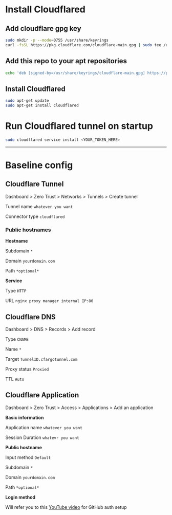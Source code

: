 # Install Cloudflared
## Add cloudflare gpg key
```bash
sudo mkdir -p --mode=0755 /usr/share/keyrings
curl -fsSL https://pkg.cloudflare.com/cloudflare-main.gpg | sudo tee /usr/share/keyrings/cloudflare-main.gpg >/dev/null
```
## Add this repo to your apt repositories
```bash
echo 'deb [signed-by=/usr/share/keyrings/cloudflare-main.gpg] https://pkg.cloudflare.com/cloudflared any main' | sudo tee /etc/apt/sources.list.d/cloudflared.list
```
## Install Cloudflared
```bash
sudo apt-get update
sudo apt-get install cloudflared
```
# Run Cloudflared tunnel on startup
```bash
sudo cloudflared service install <YOUR_TOKEN_HERE>
```

---
# Baseline config
## Cloudflare Tunnel
Dashboard > Zero Trust > Networks > Tunnels > Create tunnel

Tunnel name `whatever you want`

Connector type `cloudflared`

### Public hostnames
**Hostname**

Subdomain `*`

Domain `yourdomain.com`

Path `*optional*`

**Service**

Type `HTTP`

URL `nginx proxy manager internal IP:80`

## Cloudflare DNS
Dashboard > DNS > Records > Add record

Type `CNAME`

Name `*`

Target `TunnelID.cfargotunnel.com`

Proxy status `Proxied`

TTL `Auto`

## Cloudflare Application
Dashboard > Zero Trust > Access > Applications > Add an application

**Basic information**

Application name `whatever you want`

Session Duration `whatevr you want`

**Public hostname**

Input method `Default`

Subdomain `*`

Domain `yourdomain.com`

Path `*optional*`

**Login method**

Will refer you to this [YouTube video](https://youtu.be/wdmbAo02ktQ?si=lMP74ypMOZK9ka9q&t=360) for GitHub auth setup

